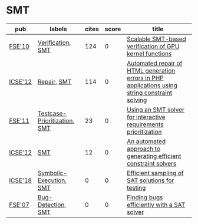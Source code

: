 # SMT

|pub|labels|cites|score|title|
|---|------|-----|-----|-----|
|[FSE'10](https://dblp.org/db/conf/sigsoft/fse2010.html)|[Verification](Verification.md), [SMT](SMT.md)|124|0|[Scalable SMT-based verification of GPU kernel functions](https://scholar.google.com/scholar?q=Scalable+SMT-based+verification+of+GPU+kernel+functions)|
|[ICSE'12](https://dblp.org/db/conf/icse/icse2012.html)|[Repair](Repair.md), [SMT](SMT.md)|114|0|[Automated repair of HTML generation errors in PHP applications using string constraint solving](https://scholar.google.com/scholar?q=Automated+repair+of+HTML+generation+errors+in+PHP+applications+using+string+constraint+solving)|
|[FSE'11](https://dblp.org/db/conf/sigsoft/fse2011.html)|[Testcase-Prioritization](Testcase-Prioritization.md), [SMT](SMT.md)|23|0|[Using an SMT solver for interactive requirements prioritization](https://scholar.google.com/scholar?q=Using+an+SMT+solver+for+interactive+requirements+prioritization)|
|[ICSE'12](https://dblp.org/db/conf/icse/icse2012.html)|[SMT](SMT.md)|12|0|[An automated approach to generating efficient constraint solvers](https://scholar.google.com/scholar?q=An+automated+approach+to+generating+efficient+constraint+solvers)|
|[ICSE'18](https://dblp.org/db/conf/icse/icse2018.html)|[Symbolic-Execution](Symbolic-Execution.md), [SMT](SMT.md)|0|0|[Efficient sampling of SAT solutions for testing](https://scholar.google.com/scholar?q=Efficient+sampling+of+SAT+solutions+for+testing)|
|[FSE'07](https://dblp.org/db/conf/sigsoft/fse2007.html)|[Bug-Detection](Bug-Detection.md), [SMT](SMT.md)|0|0|[Finding bugs efficiently with a SAT solver](https://scholar.google.com/scholar?q=Finding+bugs+efficiently+with+a+SAT+solver)|
